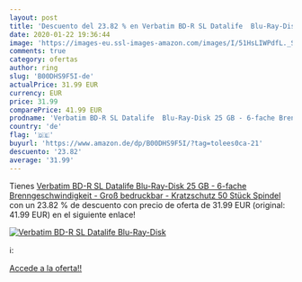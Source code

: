```yaml
---
layout: post
title: 'Descuento del 23.82 % en Verbatim BD-R SL Datalife  Blu-Ray-Disk '
date: 2020-01-22 19:36:44
image: 'https://images-eu.ssl-images-amazon.com/images/I/51HsLIWPdfL._SL200_.jpg'
comments: true
category: ofertas
author: ring
slug: 'B00DHS9F5I-de'
actualPrice: 31.99 EUR
currency: EUR
price: 31.99
comparePrice: 41.99 EUR
prodname: 'Verbatim BD-R SL Datalife  Blu-Ray-Disk 25 GB - 6-fache Brenngeschwindigkeit -  Groß bedruckbar - Kratzschutz  50 Stück Spindel'
country: 'de'
flag: '🇩🇪'
buyurl: 'https://www.amazon.de/dp/B00DHS9F5I/?tag=tolees0ca-21'
descuento: '23.82'
average: '31.99'
---
```


Tienes [Verbatim BD-R SL Datalife  Blu-Ray-Disk 25 GB - 6-fache Brenngeschwindigkeit -  Groß bedruckbar - Kratzschutz  50 Stück Spindel](https://www.amazon.de/dp/B00DHS9F5I/?tag=tolees0ca-21) con un 23.82 % de descuento con precio de oferta de 31.99 EUR (original: 41.99 EUR) en el siguiente enlace!

[![Verbatim BD-R SL Datalife  Blu-Ray-Disk ](https://images-eu.ssl-images-amazon.com/images/I/51HsLIWPdfL._SL200_.jpg)](https://www.amazon.de/dp/B00DHS9F5I/?tag=tolees0ca-21)

ℹ️:


[Accede a la oferta!!](https://www.amazon.de/dp/B00DHS9F5I/?tag=tolees0ca-21)
